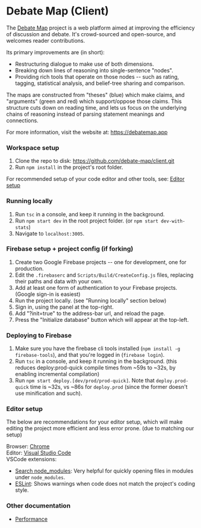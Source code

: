 # Debate Map (Client)

The [Debate Map](https://debatemap.app) project is a web platform aimed at improving the efficiency of discussion and debate. It's crowd-sourced and open-source, and welcomes reader contributions.

Its primary improvements are (in short):
* Restructuring dialogue to make use of both dimensions.
* Breaking down lines of reasoning into single-sentence "nodes".
* Providing rich tools that operate on those nodes -- such as rating, tagging, statistical analysis, and belief-tree sharing and comparison.

The maps are constructed from "theses" (blue) which make claims, and "arguments" (green and red) which support/oppose those claims. This structure cuts down on reading time, and lets us focus on the underlying chains of reasoning instead of parsing statement meanings and connections.

For more information, visit the website at: <https://debatemap.app>

### Workspace setup

1) Clone the repo to disk: <https://github.com/debate-map/client.git>
2) Run `npm install` in the project's root folder.

For recommended setup of your code editor and other tools, see: [Editor setup](#editor-setup)

### Running locally

1) Run `tsc` in a console, and keep it running in the background.
2) Run `npm start dev` in the root project folder. (or `npm start dev-with-stats`)
3) Navigate to `localhost:3005`.

### Firebase setup + project config (if forking)

1) Create two Google Firebase projects -- one for development, one for production.
2) Edit the `.firebaserc` and `Scripts/Build/CreateConfig.js` files, replacing their paths and data with your own.
3) Add at least one form of authentication to your Firebase projects. (Google sign-in is easiest)
4) Run the project locally. (see "Running locally" section below)
5) Sign in, using the panel at the top-right.
6) Add "?init=true" to the address-bar url, and reload the page.
7) Press the "Initialize database" button which will appear at the top-left.

### Deploying to Firebase

1) Make sure you have the firebase cli tools installed (`npm install -g firebase-tools`), and that you're logged in (`firebase login`).
2) Run `tsc` in a console, and keep it running in the background. (this reduces deploy:prod-quick compile times from ~59s to ~32s, by enabling incremental compilation)
3) Run `npm start deploy.[dev/prod/prod-quick]`. Note that `deploy.prod-quick` time is ~32s, vs ~86s for `deploy.prod` (since the former doesn't use minification and such).

### Editor setup

The below are recommendations for your editor setup, which will make editing the project more efficient and less error prone. (due to matching our setup)

Browser: [Chrome](https://www.google.com/chrome)  
Editor: [Visual Studio Code](https://code.visualstudio.com)  
VSCode extensions:
* [Search node_modules](https://marketplace.visualstudio.com/items?itemName=jasonnutter.search-node-modules): Very helpful for quickly opening files in modules under `node_modules`.
* [ESLint](https://marketplace.visualstudio.com/items?itemName=dbaeumer.vscode-eslint): Shows warnings when code does not match the project's coding style.

### Other documentation

* [Performance](/Docs/Performance.md)